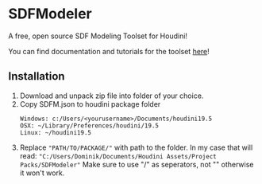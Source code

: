 # SDFModeler
 A free, open source SDF Modeling Toolset for Houdini!

You can find documentation and tutorials for the toolset [here](https://www.notion.so/dominiklange/SDF-Modeler-d965edcc82b64262ab4e5aed102daa12?pvs=4)!

## Installation
1. Download and unpack zip file into folder of your choice.
2. Copy SDFM.json to houdini package folder
	```
	Windows: c:/Users/<yourusername>/Documents/houdini19.5
	OSX: ~/Library/Preferences/houdini/19.5
	Linux: ~/houdini19.5
	```
3. Replace ```"PATH/TO/PACKAGE/"``` with path to the folder. In my case that will read: ```"C:/Users/Dominik/Documents/Houdini Assets/Project Packs/SDFModeler"```
	Make sure to use "/" as seperators, not "\" otherwise it won't work.
